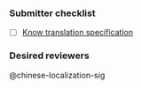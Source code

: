 ### Submitter checklist

- [ ] [Know translation specification](https://github.com/jenkinsci/localization-zh-cn-plugin/specification.md)

### Desired reviewers

@chinese-localization-sig